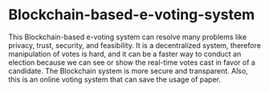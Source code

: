 # Blockchain-based-e-voting-system
This Blockchain-based e-voting system can resolve many problems like privacy, trust, security, and feasibility. It is a decentralized system, therefore manipulation of votes is hard, and it can be a faster way to conduct an election because we can see or show the real-time votes cast in favor of a candidate. The Blockchain system is more secure and transparent. Also, this is an online voting system that can save the usage of paper.
